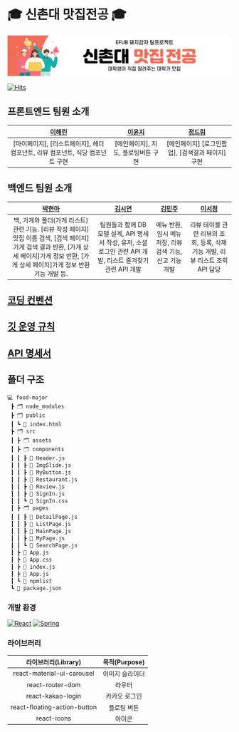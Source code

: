 # 🎓 신촌대 맛집전공 🎓
<img src="./food-major/src/assets/banner.png"/>

[![Hits](https://hits.seeyoufarm.com/api/count/incr/badge.svg?url=https%3A%2F%2Fwww.notion.so%2Fb6fb3fa0e6a54b2f84b1155c6907b322&count_bg=%23E9D7D2&title_bg=%23D57358&icon=notion.svg&icon_color=%23FFFFFF&title=&edge_flat=false)](https://hits.seeyoufarm.com)


## 프론트엔드 팀원 소개

|               [이해린](https://github.com/dazzlynnnn)         |        [이윤지](https://github.com/L-Yunji)       |        [정드림](https://github.com/dream0214)              |
| :----------------------------------------------------------: | :----------------------------------------------------------: | :----------------------------------------------------------: | 
| [마이페이지], [리스트페이지], 헤더 컴포넌트, 리뷰 컴포넌트, 식당 컴포넌트 구현 | [메인페이지], 지도, 플로팅버튼 구현 |  [메인페이지] [로그인팝업], [검색결과 페이지] 구현 |

## 백엔드 팀원 소개
|               [박현아](https://github.com/hak2711)         |        [김시연](https://github.com/siyeonkm)       |        [김민주](https://github.com/MINJU-KIMmm)              |    [이서정](https://github.com/seojunglee)              |
| :----------------------------------------------------------: | :----------------------------------------------------------: | :----------------------------------------------------------: | :----------------------------------------------------------: | 
| 백, 가게와 폴더(가게 리스트) 관련 기능. [리뷰 작성 페이지]맛집 이름 검색, [검색 페이지]가게 검색 결과 반환, [가게 상세 페이지]가게 정보 반환, [가게 상세 페이지]가게 정보 반환 기능 개발 등. | 팀원들과 함께 DB 모델 설계, API 명세서 작성, 유저, 소셜로그인 관련 API 개발, 리스트 즐겨찾기 관련 API 개발 | 메뉴 반환, 임시 메뉴 저장, 리뷰 검색 기능, 신고 기능 개발 |리뷰 테이블 관련 리뷰의 조회, 등록, 삭제 기능 개발, 리뷰 리스트 조회 API 담당 |




##  [코딩 컨벤션](https://www.notion.so/46c005663ae945628280dbe6e40c5c7f)
## [깃 운영 규칙](https://www.notion.so/Git-1429253448d04d3b9ed7571e74e77fef)
## [API 명세서](https://www.notion.so/API-bd2954deae834891889daaf5085d8853)

## 폴더 구조
```
💻 food-major
 ┣ 🗂 node_modules
 ┣ 🗂 public
 ┃ ┗ 📑 index.html
 ┣ 🗂 src
 ┃ ┣ 🗂 assets
 ┃ ┣ 🗂 components
 ┃ ┃ ┣ 📑 Header.js
 ┃ ┃ ┣ 📑 ImgSlide.js
 ┃ ┃ ┣ 📑 MyButton.js
 ┃ ┃ ┣ 📑 Restaurant.js
 ┃ ┃ ┣ 📑 Review.js
 ┃ ┃ ┣ 📑 SignIn.js
 ┃ ┃ ┗ 📑 SignIn.css
 ┃ ┣ 🗂 pages
 ┃ ┃ ┣ 📑 DetailPage.js
 ┃ ┃ ┣ 📑 ListPage.js
 ┃ ┃ ┣ 📑 MainPage.js
 ┃ ┃ ┣ 📑 MyPage.js
 ┃ ┃ ┗ 📑 SearchPage.js
 ┃ ┣ 📑 App.js
 ┃ ┣ 📑 App.css
 ┃ ┣ 📑 index.js
 ┃ ┣ 📑 App.js
 ┃ ┗ 📑 npmlist
 ┗ 📑 package.json
```

### 개발 환경
[![React](https://img.shields.io/badge/React-61DAFB?style=round-square&logo=React&logoColor=black)](https://ko.reactjs.org/)
[![Spring](https://img.shields.io/badge/Spring-6DB33F?style=round-square&logo=Spring&logoColor=white)](https://spring.io/)


### 라이브러리

  | 라이브러리(Library) | 목적(Purpose)
  |:---:|:----------:|
  | react-material-ui-carousel   | 이미지 슬라이더 |
  | react-router-dom  | 라우터 |
  | react-kakao-login  | 카카오 로그인 |
  | react-floating-action-button  | 플로팅 버튼  |
  | react-icons | 아이콘 |
